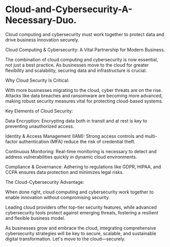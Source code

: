 # Cloud-and-Cybersecurity-A-Necessary-Duo.

Cloud computing and cybersecurity must work together to protect data and drive business innovation securely.

Cloud Computing & Cybersecurity: A Vital Partnership for Modern Business.

The combination of cloud computing and cybersecurity is now essential, not just a best practice. As businesses move to the cloud for greater flexibility and scalability, securing data and infrastructure is crucial.

Why Cloud Security Is Critical:

With more businesses migrating to the cloud, cyber threats are on the rise. Attacks like data breaches and ransomware are becoming more advanced, making robust security measures vital for protecting cloud-based systems.

Key Elements of Cloud Security:

Data Encryption: Encrypting data both in transit and at rest is key to preventing unauthorized access.

Identity & Access Management (IAM): Strong access controls and multi-factor authentication (MFA) reduce the risk of credential theft.

Continuous Monitoring: Real-time monitoring is necessary to detect and address vulnerabilities quickly in dynamic cloud environments.

Compliance & Governance: Adhering to regulations like GDPR, HIPAA, and CCPA ensures data protection and minimizes legal risks.

The Cloud-Cybersecurity Advantage:

When done right, cloud computing and cybersecurity work together to enable innovation without compromising security.

Leading cloud providers offer top-tier security features, while advanced cybersecurity tools protect against emerging threats, fostering a resilient and flexible business model.

As businesses grow and embrace the cloud, integrating comprehensive cybersecurity strategies will be key to secure, scalable, and sustainable digital transformation. Let's move to the cloud—securely.
